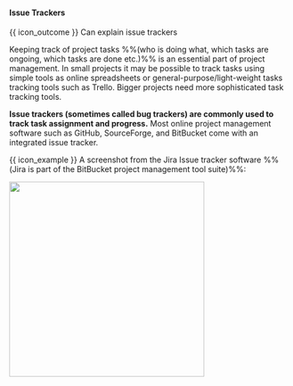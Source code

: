 <div id="title">

#### Issue Trackers

</div>

<span id="prereqs"></span>

<span id="outcomes">{{ icon_outcome }} Can explain issue trackers</span>

<div id="body">

Keeping track of project tasks %%(who is doing what, which tasks are ongoing, which tasks are done etc.)%% is an essential part of project management. In small projects it may be possible to track tasks using simple tools as online spreadsheets or general-purpose/light-weight tasks tracking tools such as Trello. Bigger projects need more sophisticated task tracking tools. 

**Issue trackers (sometimes called bug trackers) are commonly used to track task assignment and progress.** Most online project management software such as GitHub, SourceForge, and BitBucket come with an integrated issue tracker. 

<div v-closeable alt="Jira screenshot">

<tip-box> 

{{ icon_example }} A screenshot from the Jira Issue tracker software %%(Jira is part of the BitBucket project management tool suite)%%:
          
<img src="{{baseUrl}}/projectPlanning/issueTrackers/images/xjira.png" height="350" />
<p/>

</tip-box>
                 
</div>

</div>

<div id="extras">

</div>